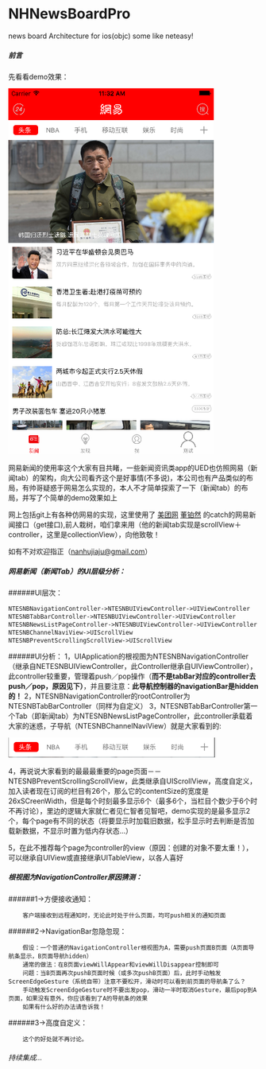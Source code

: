 # NHNewsBoardPro
news board Architecture for ios(objc) some like neteasy!

##### 前言
先看看demo效果：

![image](https://raw.githubusercontent.com/iFindTA/screenshots/master/neteasy_0.png)


网易新闻的使用率这个大家有目共睹，一些新闻资讯类app的UED也仿照网易（新闻tab）的架构，向大公司看齐这个是好事情(不多说)，本公司也有产品类似的布局，有帅哥疑惑于网易怎么实现的，本人不才简单探索了一下（新闻tab）的布局，并写了个简单的demo效果如上

网上包括git上有各种仿网易的实现，这里使用了 [美团网](http://www.meituan.com/) [董铂然](https://github.com/dsxNiubility) 的catch的网易新闻接口（get接口),前人栽树，咱们拿来用（他的新闻tab实现是scrollView＋controller，这里是collectionView），向他致敬！

如有不对欢迎指正（[nanhujiaju@gmail.com](https://mail.google.com/)）
##### 网易新闻（新闻Tab）的UI层级分析：

######UI层次：
```
NTESNBNavigationController->NTESNBUIViewController->UIViewController
NTESNBTabBarController->NTESNBUIViewController->UIViewController
NTESNBNewsListPageController->NTESNBUIViewController->UIViewController
NTESNBChannelNaviView->UIScrollView
NTESNBPreventScrollingScrollView->UIScrollView
```
######UI分析：
1，UIApplication的根视图为NTESNBNavigationController（继承自NETESNBUIViewController，此Controller继承自UIViewController），此controller较重要，管理着push／pop操作（**而不是tabBar对应的controller去push／pop，原因见下）**，并且要注意：**此导航控制器的navigationBar是hidden的！**
2，NTESNBNavigationController的rootController为NTESNBTabBarController（同样为自定义）
3，NTESNBTabBarController第一个Tab（即新闻tab）为NTESNBNewsListPageController，此controller承载着大家的迷惑，子导航（NTESNBChannelNaviView）就是大家看到的:

![image](https://raw.githubusercontent.com/iFindTA/screenshots/master/neteasy_1.png)

4，再说说大家看到的最最最重要的page页面－－NTESNBPreventScrollingScrollView，此类继承自UIScrollView，高度自定义，加入读者现在订阅的栏目有26个，那么它的contentSize的宽度是26xSCreenWidth，但是每个时刻最多显示6个（最多6个，当栏目个数少于6个时不再讨论），里边的逻辑大家就仁者见仁智者见智吧，demo实现的是最多显示2个，每个page有不同的状态（将要显示时加载旧数据，松手显示时去判断是否加载新数据，不显示时置为低内存状态...）

5，在此不推荐每个page为controller的view（原因：创建的对象不要太重！），可以继承自UIView或直接继承UITableView，以各人喜好

##### 根视图为NavigationController原因猜测：
######1->方便接收通知：
```
	客户端接收到远程通知时，无论此时处于什么页面，均可push相关的通知页面
```
######2->NavigationBar忽隐忽现：
```
	假设：一个普通的NavigationController根视图为A，需要push页面B页面（A页面导航条显示，B页面导航hidden）
    通常的做法：在B页面viewWillAppear和viewWillDisappear控制即可
    问题：当B页面再次pushB页面时候（或多次pushB页面）后，此时手动触发ScreenEdgeGesture（系统自带）注意不要松开，滑动时可以看到前页面的导航条了么？
    手动触发ScreenEdgeGesture时不要出发pop，滑动一半时取消Gesture，最后pop到A页面，如果没有意外，你应该看到了A的导航条的效果
    如果有什么好的办法请告诉我！
```
######3->高度自定义：
```
	这个的好处就不再讨论。
```

###### 持续集成...